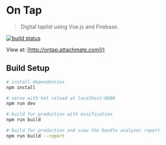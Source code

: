 # On Tap

> Digital taplist using Vue.js and Firebase.

[![build status](https://git.microfocus.com/ToddQu/ontap/badges/master/build.svg)](https://git.microfocus.com/ToddQu/ontap/commits/master)

View at: [http://ontap.attachmate.com]()

## Build Setup

``` bash
# install dependencies
npm install

# serve with hot reload at localhost:8080
npm run dev

# build for production with minification
npm run build

# build for production and view the bundle analyzer report
npm run build --report
```

